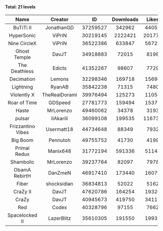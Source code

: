 #### Total: 21 levels

| Name | Creator | ID | Downloads | Likes |
|:---:|:---:|:---:|:---:|:---:|
| BuTiTi II | JonathanGD | 37259527 | 342962 | 44051
| HyperSonic | ViPriN | 30219145 | 2222421 | 201775
| Nine CircleX | ViPriN | 36522386 | 633847 | 56729
| Ghost Temple | DavJT | 34918883 | 72015 | 8198
| The Deathless | Edicts | 41352267 | 98607 | 7729
| Decimation | Lemons | 32298346 | 169718 | 15696
| Lightning | RyanAB | 35842238 | 71315 | 7480
| Violently X | TheRealDorami | 39976494 | 125273 | 11052
| Roar of Time | GDSpeed | 27781773 | 159494 | 15375
| Haste | MrLorenzo | 49460062 | 34378 | 3193
| pulsar | iIAkariIi | 36099108 | 199535 | 116730
| Frizzantino Vibes | Usermatt18 | 44734648 | 88349 | 7932
| Big Boom | Pennutoh | 49755752 | 41730 | 4199
| Primal Redux | Manix648 | 31772194 | 591336 | 51144
| Shambolic | MrLorenzo | 39237764 | 82097 | 7978
| ObamA RebirtH | DanZmeN | 46917410 | 173440 | 16070
| Fiber | shocksidian | 36834813 | 52022 | 5162
| CraZy II | DavJT | 47620786 | 164254 | 19320
| CraZy | DavJT | 40945673 | 419750 | 34115
| Red | Codex | 40328796 | 97155 | 7662
| Spacelocked II | LazerBlitz | 35610305 | 191550 | 19931
